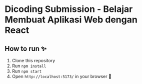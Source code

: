 # Dicoding Submission - Belajar Membuat Aplikasi Web dengan React

## How to run ✨

1. Clone this repository
2. Run `npm install`
3. Run `npm start`
4. Open `http://localhost:5173/` in your browser 🚀